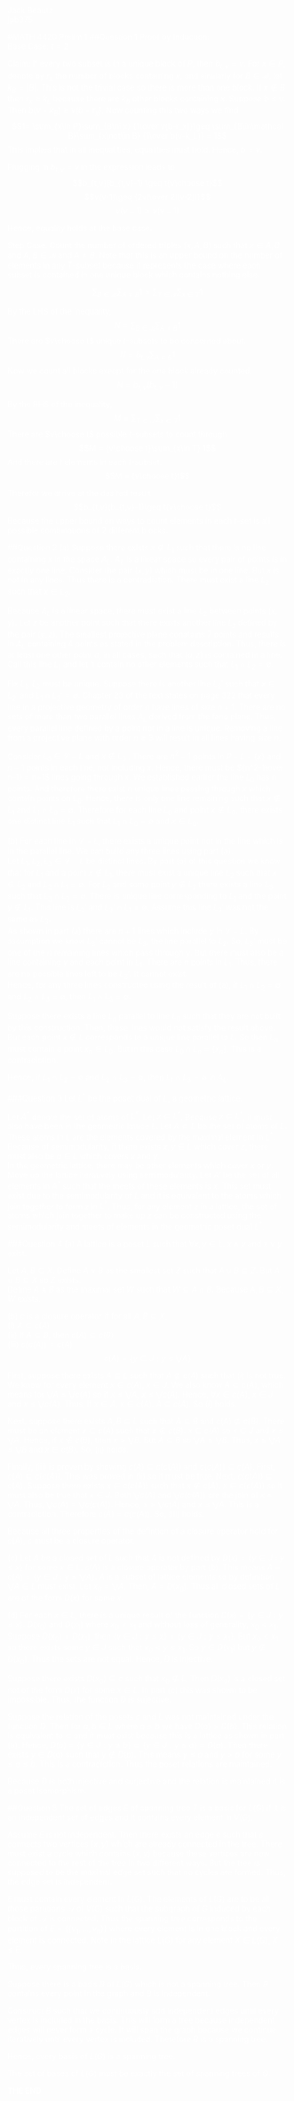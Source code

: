 <font color = white>  

Jack Beautz  
jpb375  

#MATH 4420 Prelim 1
##Question 1
Proof by Induction:  
Base Case: $t=2$  

Claim: If every two subset is in a unique block of $P$, then $b_{t,v} = v$. For $x\in P$, denote by $r_x$ the number of blocks containing $x$, and similarly for $B\in\mathcal B$, let $k_B=|B|$. This is not the trivial case so there is more than one block. If $x\not\in B$ then $r_x\geq k_L$ because there are $k_B$ other blocks containing $x$. Suppose $b\leq v$. Then $b(v-k_B)\geq v(b-r_x)$. Now counting this two ways we find
$$1= \sum_{x\in P}\sum_{B\ni x} {1\over v(b-r_x)}\geq \sum_{B\in\mathcal B}\sum_{x\not\in B} {1\over b(v-k_L)} = 1$$
This implies that in all inequalities, equalities must hold. Hence, $b= v$.  

Plugging in $b_{t,v}=v$ in the expression leads to
$$b_{t,v}(b_{t,v}-1) \geq t{v\choose t}$$
$$v(v-1)\geq {2v!\over 2!(v-2)!}$$
$$v(v-1)\geq v(v-1)$$

Hence, equality holds at the base case.  

Step Case:
Count the number of ordered triples $(x,A,B)$ such that $x\in A,B$ and $A,B\in \mathcal B$ and $A\neq B$. Note that this is an upper bound on the number of elements in any $T$-subset because it represents the case where each subset is contained in one unique block which contains nothing else.

$$\sum_{B\in \mathcal B}\sum_{A\neq B} 1 \geq \sum_{T\in \mathcal  T}\sum_{x\in T} 1$$

By the LHS of the inequality,
$$N=\sum_{B\in \mathcal B}\sum_{A\neq B} 1 $$
There are $v\choose t$ unique $t$-subsets to be concerned about.
$$N= b_{t,v}\sum_{A\neq B} 1$$
Now we count all blocks execpt for the one block already counted.  
$$N= b_{t,v}(b_{t,v}-1)$$

By the RHS of the inequality,
$$M= \sum_{T\in \mathcal  T}\sum_{x\in T} 1$$
There are $v\choose t$ possible $t$-subsets to count through
$$M = {v\choose t}\sum_{x\in T} 1$$
And there are $t$ elements in each $t$-subset.
$$M = {v\choose t}t$$

Therefor we arrive at the desired result
$$b_{t,v}(b_{t,v}-1)\geq t{v\choose t}$$
Because the upper bound on ways to count elements in each $t$-set is all possible combinations of 2 different blocks.


##Question 2
(a) Suppose there exists $x\not\in L_1$ such that there is no line containing $x$ in the space $A_L$. $A_L$ is a linear space so every pair of points is in exactly one line. Consider the pair $(x, y)$ which must be in one line. But $x$ is not in any lines. Thus there is a contradiction. There must exist a line $L_2$ such that $x\in L_2$.

Because $A_L$ is a linear space, there must exist a line $L_2$ between points $(x,y)$. Let $z$ be another point such that there exists another line $L_z$ defined by the pair $(y,z)$.  The smallest projective plane conatains $7$ points and results in $A_L$ containing 4 points as stated in the problem description. Thus, there is at least one other point $a$, in all cases, such that $(a,z)$ is contained in a line. Call this line $L_1$ and let it contain no other elements such that $L_1\cap L_2 = \emptyset$.  

Fix $L_1$. $L_2$ must be unique. Suppose there is another line $L_2'$ such that $x\in L_2'$ and $L_1\cap L_2' = \emptyset$. Chapter 23 of the text states on page 322 that every line in a projective geometry of order $n$ have lines of size $n+1$. There are no sets of more than two parallel lines $A_L$ derived from the fano plane. Thus, every parallel line defined by a point not in a line is unique. Removing a line from a projective plane with order $n\geq 3$ will result in all lines having size $n$.  

Consider $L_0\in \mathcal{L}-L$ and $x\not\in L_0$ . There are $n^2-1$ points in $P-L- \{x\}$ and $n-1$ points in each line, not including $x$.  Hence, there must be ${n^2-1\over n-1} = n+1$ lines going through $x$. We established earlier the line $L_0$ has $n$ points. And therefore there exist $n$ unique lines passing through $x$ which contain points on $L_0$. Hence, there is only one line remaining such that $x\not\in L_1$ and $L_1\cap L_0 = \emptyset$. Therefore for each line $L_0$ and point $x\not\in L_0$, there exists one distinct line $L_1$ such that $L_1\cap L_0 = \emptyset$ and $x\in L_0$.  


(b) For each line in $\mathcal{L}-L$, there exists a unique point not in the line which is in the parallel line. We can build any three lines using part (a).  
Let $L_1,L_2,L_3\in \mathcal{L}-L$ be distinct lines. By part (a) of this question we know that for $L_1$ and a point $x\not\in L_1$, there must exist a unique line $L_2$ such that $x\in L_2$ and $L_2\cap L_1 = \emptyset$. For $L_2$ and some point $y\not\in L_2$ there exists a line $L_3$ such that $L_3\cap L_2 = \emptyset$.
There is unique line corresponding to $L_1$ and the point $y\not\in L_1$. This line is $L_3'$ and $L_3'\cap L_1 = \emptyset$. Assume this line $L_3'$ was not the same as  $L_3$.   
As shown in part (a) there are $n+1$ lines which include $y$ in $\mathcal{L}-L$. By assumption we know $L_3'$ cannot be $L_3$, the line parallel to $L_2$. So, $L_3'$ must be one of the $n$ remaining lines which pass through $y$. But there must also be a line containing $y$ and each point in $L_1$.  There are $n$ points in $L_1$. Thus, there are no possible lines left to be $L_3'$. It cannot exist.  
Hence, for any three lines constructed using the result of (a), if $L_1\cap L_2 = \emptyset$ and $L_2\cap L_3 = \emptyset$, then $L_1\cap L_3 = \emptyset$.  

Suppose there exists a line $L_n$ parallel to line $L_0$ such that they are not built by this construction. Then, these lines would not satisfy the result above. But each point $x\not\in L$ corresponds to a unique line parallel to $L$. So then $L_n$ must contain a point $x_n\in L_0$. But in this case $L_0\cap L_n = \{x_n\}$. This is a contradiction.  

Hence, if $L_1\cap L_2 = \emptyset$ and $L_2\cap L_3 = \emptyset$, then $L_1\cap L_3 = \emptyset$ in $A_L$.  

###Question 3
Let $L^ {* }$ be the poset dual of $L$, a geometric lattice.  

Let $A^{* }$ denote the set of atoms of $L^ {* }$. Let $z\in L^ {* }$. Because $z\in L^ {* }$, it must also have been in the geometric lattice $L$. Let $A\subset L$ be the set of atoms of $L$. These atoms in $L$ are the elements covered by the maximal element in $L^{* }$. Because of semimodularity, if there exists $x,y\in L$ which cover $z$, there must also be $a\in L$ which covers $x$ and $y$.  
In the geometric lattice, there may be other elements which cover $x$ or $y$. Move up the lattice iteratively using semimodularity. Let $A'$ be the set of all elements in $A^{* }$ such that the meets of these elements is $x$. This set must exist due to the semimodularity of $L$ and it is equivalent to the atoms which join together to form $z$ in $L^{* }$. Thus, for any element $z$ in a lattice, the set of atoms which join together to make up $z$ can be constructed using the semimodularity and meets of elements in the geometric poset dual $L^ {* }$.


###Question 4
(a) A lattice is a poset $L$ such that $\forall x,y\in L$, $x\land y$ and $x\lor y$ exist.  

Let $A,B\in X$. Define $A\lor B$ as the smallest set $Z$ such that $A\cup B \subseteq Z$.  But $A\cup B\subseteq X$ so $Z$ exists.  
Define $A\land B$ as the maximal set $W$ such that $W\subseteq A\cap B$. Because $A, B\subseteq X$, $W$ exists.  

(b) $c$ is a closure operator if for all $A,B\subseteq X$,  
(i) $A\subseteq c(A)$  
(ii) If $A\subseteq B$, then $c(A)\subseteq c(B)$  
(iii) $c(c(A)) = c(A)$  
$$c(A) = \{y\in J: y\leq\bigvee A\}$$

First, suppose there exists $A\subseteq L$ such that $A\not\subseteq c(A)$ such that $(i)$ is not true.
We know for every element $x\in c(A)$, $x\in J$. We also know $A\subseteq c(A)$, which means for $\bigvee A\leq \bigvee c(A)$ so if $x\leq \bigvee A$, $x\leq \bigvee c(A)$. Hence, $\forall x\in c(A)$, $x\in J$ and $x\leq \bigvee c(A)$. Thus, if $x\in A$, $x\in c(A)$.  $A\subseteq c(A)$. So $(i)$ holds.  

Next, suppose there exists $A,B\subseteq L$ such that $A\subseteq B$ and $c(A)\not\subseteq c(B)$. There must be an element $x\in c(A)$ such that $x\not\in c(B)$. $x\in c(A)$ so $x\in J$ and $x\leq \bigvee A$. Hence, if $x\not\in c(B)$, then $x> \bigvee B$. But $A\subseteq B$ so $\bigvee A \leq \bigvee B$. Thus, $x\leq \bigvee A \leq \bigvee B$ and $x\in c(B)$. So, (ii) holds.  

Finally, (iii) is proven by showing $c(A)\subseteq c(c(A))$ and $c(c(A))\subseteq c(A)$. First, $c(A)\subseteq c(c(A))$. This was proved in (ii) so it must be true.  Next, $c(c(A))\subseteq c(A)$. Suppose there exists $x\in c(c(A))$ such that $x\not\in c(A)$. $x\in c(c(A))$ so it must also be true that $x\in J$.  Both $\bigvee c(A)$ and $\bigvee c(c(A))$ are the join of $x\leq \bigvee A$. Thus, $\bigvee c(A)= \bigvee c(c(A))$. Hence, $x > \bigvee c(A)$ and $x \leq \bigvee A$. This is a contradiction. Therefore $c(A)=c(c(A))$. So, (iii) holds.  

Because all three properties of the defintion of a closure operator hold for $c(A)$, $c$ must be a closure operator.  

$(c)$ Let $A$ be a closed set of $L$ such that $A$ is not defined by $D(x) = \{y\in J: y\leq x\}$ for some $x\in L$. $c(A)$ is a closure operator by part (b). This means $A=c(A)=\{y\in J: y\leq \bigvee A\}$. $A$ is a subset of lattice elements so by definition $\bigvee A\in L$ must exist. Let $x_0 = \bigvee A$. Then, $A = D(x_0)$. Thus all closed sets of $L$ are of the form $D(x)$ for some $x$.  

(d) For each $x\in L$, there is a unique result of the function $D(x) = \{y\in J: y\leq x\}$. $D(x_0)$ and $D(x_1)$ where $x_0\neq x_1$ and without loss of generality, $x_0<x_1$. Suppose $D(x_0)=D(x_1)$, then $\{y\in J:y\leq x\}=\{y\in J:y\leq x_1\}$. But $x_0<x_1$ so there exists some $y\in J$ such that $x_0<y\leq x_1$. So $y\in D(x_1)$ but $y\not\in D(x_0)$. Thus the sets are not equal. Hence, $D$ is injective.  

Suppose there exists $D(x_0)\in c$ such that $x_0\not\in L$.  Then $D(x_0)$ is a closed set not of the form $D(x)$ for some $x\in L$. In part $(c)$ this was shown to be impossible. Thus, the function $D$ is sujective.  

Suppose the relation of the posets $c$ and $L$ was not maintained under the function $D$. Then for $a,b\in L$ where $a\leq b$ we have $D(a)> D(b)$. This relation is equivalent to $\subset$ and it must exist because this is a lattice as shown in part (a). Hence, $D(b)=\{y\in J: y\leq b\}\subset \{y\in J: y\leq a\}=D(a)$. Then there exists $y\in D(a)$ such that $y\not\in D(b)$. This means $y\leq a$ and $y>b$ for some $y\leq a \leq b$. This is a contradiction. Thus the poset relations are maintained.  

Because $D$ is both injective and surjective and the relation is maintained it is a poset isomorphism.


##Question 5
The set of edges $E$ of spanning tree $T$ is a basis for $L(G)$ if it is an independent set of edges and it contains every element in $V(G)$.  

Assume $E$ is not independent. Then there exists an edge $e$ such that $e$ connects two vertices $(x,y)$ which are already connected in the tree. There must exist a cycle which contains $(x,y)$ because these vertices are now connected to the rest of the tree in two different ways. But the tree is supposed to be the maximal edge set such that no cycles are formed. Thus, the edge set is independent.  

$E$ must contain every element in $L(G)$. The elements of $L(G)$ are to be all those partitions $\mathcal A$ of $V(G)$ such that the subgraph of $G$ induced by each block of $\mathcal A$ is connected. Thus the spanning tree corresponds to the partition of $E = \{\{v_1,...,v_n\}\}$ where every element is in one block and every element is connected. Note in the lattice $L(G)$ for any element $X\in L(G)$, $X\leq E$.  

Thus, every spanning tree is a basis.  

Suppose there is a basis $B$ of $L(G)$ which is not a spanning tree. Then $B$ contains every point in the graph and $B$ is independent.  

Construct $B$ such that we continuously add independent edges until every vertex is included in the basis. This will form a tree because independent edges will never form a cycle. It will span the graph because we continue iteratively until every vertex is included. Therefore $B$ is a spanning tree.  

Hence, every basis of $L(G)$ is a spanning tree.  

The set of bases of $L(G)$ must be exactly the set of spanning trees of $G$.  



**THE END**
